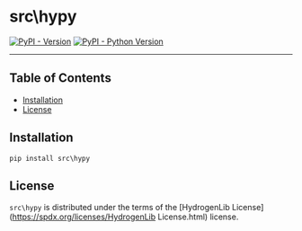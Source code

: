 # src\hypy

[![PyPI - Version](https://img.shields.io/pypi/v/src\hypy.svg)](https://pypi.org/project/src\hypy)
[![PyPI - Python Version](https://img.shields.io/pypi/pyversions/src\hypy.svg)](https://pypi.org/project/src\hypy)

-----

## Table of Contents

- [Installation](#installation)
- [License](#license)

## Installation

```console
pip install src\hypy
```

## License

`src\hypy` is distributed under the terms of the [HydrogenLib License](https://spdx.org/licenses/HydrogenLib License.html) license.
